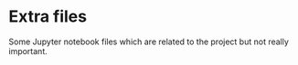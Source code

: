 # Extra files

Some Jupyter notebook files which are related to the project but not really important.
